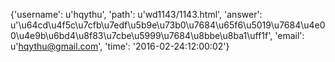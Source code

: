 {'username': u'hqythu', 'path': u'wd1143/1143.html', 'answer': u'\u64cd\u4f5c\u7cfb\u7edf\u5b9e\u73b0\u7684\u65f6\u5019\u7684\u4e00\u4e9b\u6bd4\u8f83\u7cbe\u5999\u7684\u8bbe\u8ba1\uff1f', 'email': u'hqythu@gmail.com', 'time': '2016-02-24:12:00:02'}